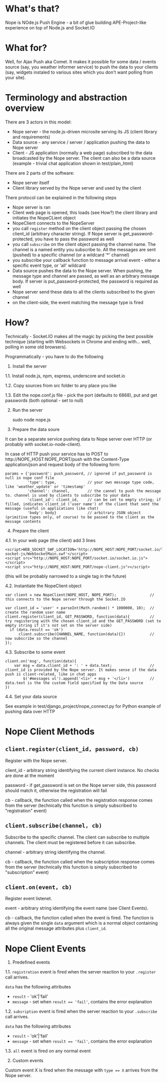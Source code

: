 What's that?
============

Nope is NOde.js Push Engine - a bit of glue building APE-Project-like experience on top of Node.js and Socket.IO

What for?
===========

Well, for Ajax Push aka Comet. It makes it possible for some data / events source (say, you weather informer service) to push the data to your clients (say, widgets instaled to various sites which you don't want polling from your site).

Terminology and abstraction overview
====================================

There are 3 actors in this model:

- Nope server - the node.js-driven microsite serving its JS (client library and requirements)
- Data source - any service / server / application pushing the data to Nope server
- Client - JS application (normally a web page) subscribed to the data broadcasted by the Nope server. The client can also be a data source (example - trivial chat application shown in test/plain_html) 

There are 2 parts of the software:

- Nope server itself
- Client library served by the Nope server and used by the client

There protocol can be explained in the following steps

- Nope server is ran
- Client web page is opened, this loads (see How?) the client library and initiates the NopeCLient object
- NopeClient connects to the NopeServer
- you call `register` method on the client object passing the chosen client_id (arbitrary character string). If Nope server is get_password-protected, you have to pass the password as well
- you call `subscribe` on the client object passing the channel name. The channel is a named entity you subscribe to. All the messages are sent (pushed) to a specific channel (or a wildcard '*' channel)
- you subscribe your callback function to message arrival event - either a specific event type, or 'all' wildcard  
- Data source pushes the data to the Nope server. When pushing, the message type and channel are passed, as well as an arbitrary message body. If server is put_password-protected, the password is required as well
- Nope server send these data to all the clients subscribed to the given channel
- on the client-side, the event matching the message type is fired

How?
====

Technically - Socket.IO makes all the magic by picking the best possible technique (starting with Websockets in Chrome and ending with... well, polling in some old browsers).

Programmatically - you have to do the following

1) Install the server

1.1. Install node.js, npm, express, underscore and socket.io

1.2. Copy sources from src folder to any place you like

1.3. Edit the nope.conf.js file - pick the port (defaults to 6868), put and get passwords (both optional - set to null) 

2) Run the server

    sudo node nope.js

3) Prepare the data soure

It can be a separate service pushing data to Nope server over HTTP (or probably with socket.io-node-client).

In case of HTTP push your service has to POST to http://NOPE_HOST:NOPE_PORT/push with the Content-Type application/json and request body of the following form:

    params = {'password': push_password, // ignored if put_password is null in nope conf file
              'type': type,              // your own message type code, like 'weather_update' or 'timestamp'
              'channel': channel,        // the cannel to push the message to. channel is used by clients to subscribe to your data
              'client_id': client_id,    // can be set to empty string; if filled, indicates client_id ('user name') of the client that sent the message (useful in applications like chat)
              'body': body}              // arbitrary JSON object (primitive types only, of course) to be passed to the client as the message contents
    
4) Prepare the client

4.1. In your web page (the client) add 3 lines

    <script>WEB_SOCKET_SWF_LOCATION='http://NOPE_HOST:NOPE_PORT/socket.io/lib/vendor/web-socket-js/WebSocketMain.swf'</script>
    <script src="http://NOPE_HOST:NOPE_PORT/socket.io/socket.io.js"></script>
    <script src="http://NOPE_HOST:NOPE_PORT/nope-client.js"></script>

(this will be probably narrowed to a single tag in the future)

4.2. Instantiate the NopeClient object

    var client = new NopeClient(NOPE_HOST, NOPE_PORT);               // this connects to the Nope server through the Socket.IO
    
    var client_id = 'user' + parseInt(Math.random() * 1000000, 10);  // create the random user name
    client.register(client_id, GET_PASSWORD, function(data){         // try registering with the chosen client_id and the GET_PASSWORD (set to empty string if it's not set on the server side)
      if (data.result == 'ok')           
          client.subscribe(CHANNEL_NAME, function(data){})           // now subscribe so the channel 
    });
    
4.3. Subscribe to some event

    client.on('msg', function(data){
        var msg = data.client_id + ': ' + data.text;                 // client_id is provided by the Nope server. It makes sense if the data push is client-related, like in chat apps
            $('#messages ul').append('<li>' + msg + '</li>')         // data.text is the the custom field specified by the Data source
    })
    
4.4. Set your data source

See example in test/django_project/nope_connect.py for Python example of pushing data over HTTP

Nope Client Methods
===================

`client.register(client_id, password, cb)`
-------------

Register with the Nope server.

client_id - arbitrary string identifying the current client instance. No checks are done at the moment

password - if get_password is set on the Nope server side, this password should match it, otherwise the registration will fail

cb - callback, the function called when the registration response comes from the server (technically this function is simply subscribed to "registration" event)

`client.subscribe(channel, cb)`
-------------

Subscribe to the specific channel. The client can subscribe to multiple channels. The client must be registered before it can subscribe.

channel - arbitrary string identifying the channel.

cb - callback, the function called when the subscription response comes from the server (technically this function is simply subscribed to "subscription" event)

`client.on(event, cb)`
-------------

Register event listenet.

event - arbitrary string identifying the event name (see Client Events).

cb - callback, the function called when the event is fired. The function is always given the single `data` argument which is a normal object containing all the original message attributes plus `client_id`.

Nope Client Events
==================

1) Predefined events

1.1. `registration` event is fired when the server reaction to your `.register` call arrives.

`data` has the following attributes

- `result` - 'ok'|'fail'
- `message` - set when `result == 'fail'`, contains the error explanation

1.2. `subsription` event is fired when the server reaction to your `.subscribe` call arrives.

`data` has the following attributes

- `result` - 'ok'|'fail'
- `message` - set when `result == 'fail'`, contains the error explanation

1.3. `all` event is fired on any normal event

2) Custom events

Custom event X is fired when the message with `type == X` arrives from the Nope server.


